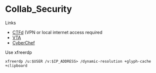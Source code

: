 # Collab_Security
Links
- [CTFd](http://10.50.20.30:8000/challenges) (VPN or local internet access required
- [VTA](https://vta.cybbh.space/)
- [CyberChef](https://gchq.github.io/CyberChef/)

Use xfreerdp 
```
xfreerdp /u:$USER /v:$IP_ADDRESS> /dynamic-resolution +glyph-cache +clipboard
```
